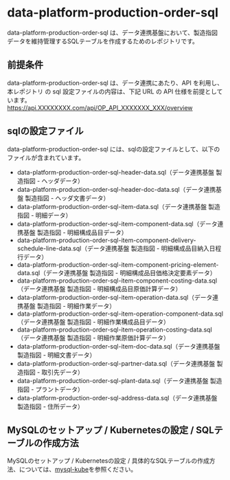 # data-platform-production-order-sql

data-platform-production-order-sql は、データ連携基盤において、製造指図データを維持管理するSQLテーブルを作成するためのレポジトリです。 

## 前提条件  
data-platform-production-order-sql は、データ連携にあたり、API を利用し、本レポジトリ の sql 設定ファイルの内容は、下記 URL の API 仕様を前提としています。  
https://api.XXXXXXXX.com/api/OP_API_XXXXXXX_XXX/overview  

## sqlの設定ファイル

data-platform-production-order-sql には、sqlの設定ファイルとして、以下のファイルが含まれています。  

* data-platform-production-order-sql-header-data.sql（データ連携基盤 製造指図 - ヘッダデータ）
* data-platform-production-order-sql-header-doc-data.sql（データ連携基盤 製造指図 - ヘッダ文書データ）
* data-platform-production-order-sql-item-data.sql（データ連携基盤 製造指図 - 明細データ）
* data-platform-production-order-sql-item-component-data.sql（データ連携基盤 製造指図 - 明細構成品目データ）
* data-platform-production-order-sql-item-component-delivery-schedule-line-data.sql（データ連携基盤 製造指図 - 明細構成品目納入日程行データ）
* data-platform-production-order-sql-item-component-pricing-element-data.sql（データ連携基盤 製造指図 - 明細構成品目価格決定要素データ）
* data-platform-production-order-sql-item-component-costing-data.sql（データ連携基盤 製造指図 - 明細構成品目原価計算データ）
* data-platform-production-order-sql-item-operation-data.sql（データ連携基盤 製造指図 - 明細作業データ）
* data-platform-production-order-sql-item-operation-component-data.sql（データ連携基盤 製造指図 - 明細作業構成品目データ）
* data-platform-production-order-sql-item-operation-costing-data.sql（データ連携基盤 製造指図 - 明細作業原価計算データ）
* data-platform-production-order-sql-item-doc-data.sql（データ連携基盤 製造指図 - 明細文書データ）
* data-platform-production-order-sql-partner-data.sql（データ連携基盤 製造指図 - 取引先データ）
* data-platform-production-order-sql-plant-data.sql（データ連携基盤 製造指図 - プラントデータ）
* data-platform-production-order-sql-address-data.sql（データ連携基盤 製造指図 - 住所データ）

## MySQLのセットアップ / Kubernetesの設定 / SQLテーブルの作成方法

MySQLのセットアップ / Kubernetesの設定 / 具体的なSQLテーブルの作成方法、については、[mysql-kube](https://github.com/latonaio/mysql-kube)を参照ください。
